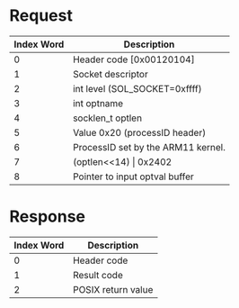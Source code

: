 # Request

| Index Word | Description                        |
|------------|------------------------------------|
| 0          | Header code \[0x00120104\]         |
| 1          | Socket descriptor                  |
| 2          | int level (SOL_SOCKET=0xffff)      |
| 3          | int optname                        |
| 4          | socklen_t optlen                   |
| 5          | Value 0x20 (processID header)      |
| 6          | ProcessID set by the ARM11 kernel. |
| 7          | (optlen\<\<14) \| 0x2402           |
| 8          | Pointer to input optval buffer     |

# Response

| Index Word | Description        |
|------------|--------------------|
| 0          | Header code        |
| 1          | Result code        |
| 2          | POSIX return value |